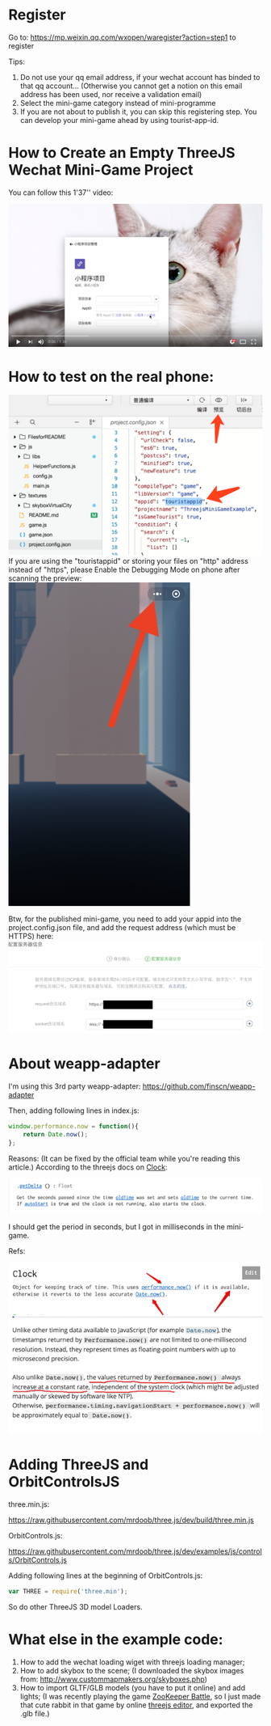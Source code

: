 # Register
Go to: https://mp.weixin.qq.com/wxopen/waregister?action=step1 to register

Tips:

1. Do not use your qq email address, if your wechat account has binded to that qq account... (Otherwise you cannot get a notion on this email address has been used, nor receive a validation email)
2. Select the mini-game category instead of mini-programme
3. If you are not about to publish it, you can skip this registering step. You can develop your mini-game ahead by using tourist-app-id.

# How to Create an Empty ThreeJS Wechat Mini-Game Project
You can follow this 1'37'' video:

[![How to create an empty threejs wechat minigame project](https://raw.githubusercontent.com/yuen33/ThreejsMiniGameExample/master/FilesforREADME/ytscrnsht.png)](https://youtu.be/FZxf3Z_QUeg)

# How to test on the real phone:
<img alt="touristappid" src="FilesforREADME/touristappid.png">
If you are using the "touristappid" or storing your files on "http" address instead of "https", please Enable the Debugging Mode on phone after scanning the preview:
<img alt="enableDebugging" src="FilesforREADME/enableDebugging.gif">

Btw, for the published mini-game, you need to add your appid into the project.config.json file, and add the request address (which must be HTTPS) here:
<img alt="https" src="FilesforREADME/https.png">


# About weapp-adapter
I'm using this 3rd party weapp-adapter: https://github.com/finscn/weapp-adapter

Then, adding following lines in index.js:

```javascript
window.performance.now = function(){
    return Date.now();
};
```

Reasons: (It can be fixed by the official team while you're reading this article.)
According to the threejs docs on [Clock](https://threejs.org/docs/#api/core/Clock):

<img alt="threejs docs Clock getDelta" src="FilesforREADME/threejsClockGetDelta.png">

I should get the period in seconds, but I got in milliseconds in the mini-game.

Refs:

<img alt="threejs docs on Clock" src="FilesforREADME/threejsClockDoc.png"><img alt="performance" src="FilesforREADME/performance.png">

# Adding ThreeJS and OrbitControlsJS
three.min.js:

https://raw.githubusercontent.com/mrdoob/three.js/dev/build/three.min.js

OrbitControls.js:

https://raw.githubusercontent.com/mrdoob/three.js/dev/examples/js/controls/OrbitControls.js

Adding following lines at the beginning of OrbitControls.js:

```javascript
var THREE = require('three.min');
```

So do other ThreeJS 3D model Loaders.

# What else in the example code:
1. How to add the wechat loading wiget with threejs loading manager;
2. How to add skybox to the scene; (I downloaded the skybox images from: http://www.custommapmakers.org/skyboxes.php)
3. How to import GLTF/GLB models (you have to put it online) and add lights; (I was recently playing the game [ZooKeeper Battle](https://itunes.apple.com/au/app/zookeeper-battle/id548270497?mt=8), so I just made that cute rabbit in that game by online [threejs editor](https://rawgit.com/mrdoob/three.js/dev/editor/), and exported the .glb file.)











